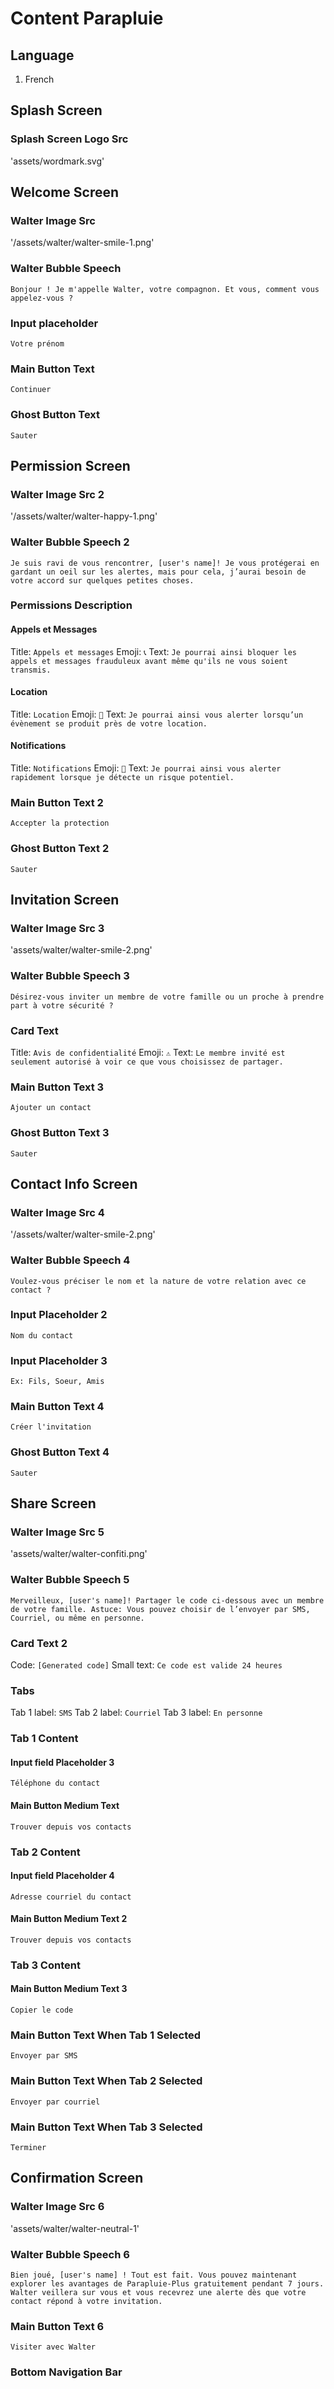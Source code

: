 # Content Parapluie

## Language

1. French

## Splash Screen

### Splash Screen Logo Src

'assets/wordmark.svg'

## Welcome Screen

### Walter Image Src

'/assets/walter/walter-smile-1.png'

### Walter Bubble Speech

`Bonjour ! Je m'appelle Walter, votre compagnon.
Et vous, comment vous appelez-vous ?`

### Input placeholder

`Votre prénom`

### Main Button Text

`Continuer`

### Ghost Button Text

`Sauter`

## Permission Screen

### Walter Image Src 2

'/assets/walter/walter-happy-1.png'

### Walter Bubble Speech 2

`Je suis ravi de vous
rencontrer, [user's name]! Je vous protégerai en gardant un oeil sur les alertes, mais pour cela, j’aurai besoin de votre accord sur quelques petites choses.`

### Permissions Description

#### Appels et Messages

Title: `Appels et messages`
Emoji: `📞`
Text: `Je pourrai ainsi bloquer les appels et messages frauduleux avant même qu'ils ne vous soient transmis.`

#### Location

Title: `Location`
Emoji: `📍`
Text: `Je pourrai ainsi vous alerter lorsqu’un évènement se produit près de votre location.`

#### Notifications

Title: `Notifications`
Emoji: `🔔`
Text: `Je pourrai ainsi vous alerter rapidement lorsque je détecte un risque potentiel.`

### Main Button Text 2

`Accepter la protection`

### Ghost Button Text 2

`Sauter`

## Invitation Screen

### Walter Image Src 3

'assets/walter/walter-smile-2.png'

### Walter Bubble Speech 3

`Désirez-vous inviter un membre de votre famille
ou un proche à prendre part à votre sécurité ?`

### Card Text

Title: `Avis de confidentialité`
Emoji: `⚠️`
Text: `Le membre invité est seulement
autorisé à voir ce que vous choisissez
de partager.`

### Main Button Text 3

`Ajouter un contact`

### Ghost Button Text 3

`Sauter`

## Contact Info Screen

### Walter Image Src 4

'/assets/walter/walter-smile-2.png'

### Walter Bubble Speech 4

`Voulez-vous préciser le nom et la nature de votre
relation avec ce contact ?`

### Input Placeholder 2

`Nom du contact`

### Input Placeholder 3

`Ex: Fils, Soeur, Amis`

### Main Button Text 4

`Créer l'invitation`

### Ghost Button Text 4

`Sauter`

## Share Screen

### Walter Image Src 5

'assets/walter/walter-confiti.png'

### Walter Bubble Speech 5

`Merveilleux, [user's name]!
Partager le code ci-dessous
avec un membre de votre
famille.
Astuce: Vous pouvez choisir
de l’envoyer par SMS, Courriel,
ou même en personne.`

### Card Text 2

Code: `[Generated code]`
Small text: `Ce code est valide 24 heures`

### Tabs

Tab 1 label: `SMS`
Tab 2 label: `Courriel`
Tab 3 label: `En personne`

### Tab 1 Content

#### Input field Placeholder 3

`Téléphone du contact`

#### Main Button Medium Text

`Trouver depuis vos contacts`

### Tab 2 Content

#### Input field Placeholder 4

`Adresse courriel du contact`

#### Main Button Medium Text 2

`Trouver depuis vos contacts`

### Tab 3 Content

#### Main Button Medium Text 3

`Copier le code`

### Main Button Text When Tab 1 Selected

`Envoyer par SMS`

### Main Button Text When Tab 2 Selected

`Envoyer par courriel`

### Main Button Text When Tab 3 Selected

`Terminer`

## Confirmation Screen

### Walter Image Src 6

'assets/walter/walter-neutral-1'

### Walter Bubble Speech 6

`Bien joué, [user's name] ! Tout est fait.
Vous pouvez maintenant explorer les avantages de Parapluie-Plus gratuitement pendant 7 jours. Walter veillera sur vous et vous recevrez une alerte dès que votre contact répond à votre invitation.`

### Main Button Text 6

`Visiter avec Walter`

### Bottom Navigation Bar

